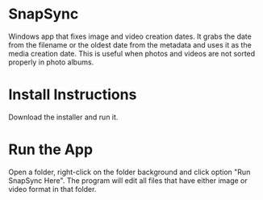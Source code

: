 # SnapSync
Windows app that fixes image and video creation dates. It grabs the date from the filename or the oldest date from the metadata and uses it as the media creation date. This is useful when photos and videos are not sorted properly in photo albums.

# Install Instructions
Download the installer and run it.

# Run the App
Open a folder, right-click on the folder background and click option "Run SnapSync Here". The program will edit all files that have either image or video format in that folder.
